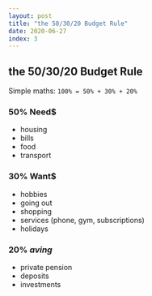 ```yaml
---
layout: post
title: "the 50/30/20 Budget Rule"
date: 2020-06-27
index: 3
---
```



## the 50/30/20 Budget Rule

Simple maths: `100% = 50% + 30% + 20%`

### 50% Need$
- housing 
- bills
- food
- transport

### 30% Want$
- hobbies
- going out
- shopping
- services (phone, gym, subscriptions)
- holidays

### 20% $aving$
- private pension
- deposits
- investments
